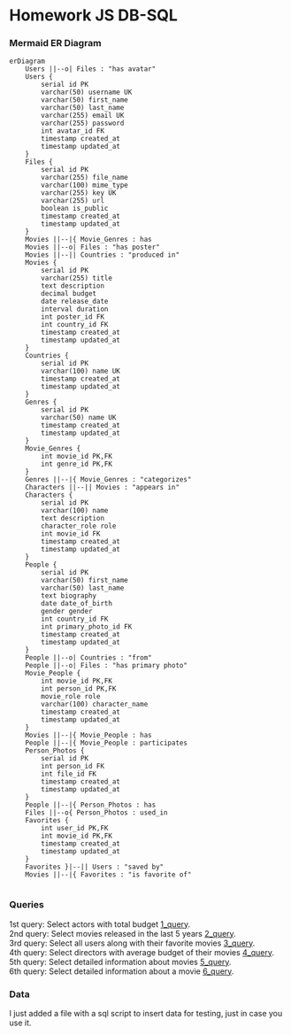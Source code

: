 # Homework JS DB-SQL
### Mermaid ER Diagram

```
erDiagram
    Users ||--o| Files : "has avatar"
    Users {
        serial id PK
        varchar(50) username UK
        varchar(50) first_name
        varchar(50) last_name
        varchar(255) email UK
        varchar(255) password
        int avatar_id FK
        timestamp created_at
        timestamp updated_at
    }
    Files {
        serial id PK
        varchar(255) file_name
        varchar(100) mime_type
        varchar(255) key UK
        varchar(255) url
        boolean is_public
        timestamp created_at
        timestamp updated_at
    }
    Movies ||--|{ Movie_Genres : has
    Movies ||--o| Files : "has poster"
    Movies ||--|| Countries : "produced in"
    Movies {
        serial id PK
        varchar(255) title
        text description
        decimal budget
        date release_date
        interval duration
        int poster_id FK
        int country_id FK
        timestamp created_at
        timestamp updated_at
    }
    Countries {
        serial id PK
        varchar(100) name UK
        timestamp created_at
        timestamp updated_at
    }
    Genres {
        serial id PK
        varchar(50) name UK
        timestamp created_at
        timestamp updated_at
    }
    Movie_Genres {
        int movie_id PK,FK
        int genre_id PK,FK
    }
    Genres ||--|{ Movie_Genres : "categorizes"
    Characters ||--|| Movies : "appears in"
    Characters {
        serial id PK
        varchar(100) name
        text description
        character_role role
        int movie_id FK
        timestamp created_at
        timestamp updated_at
    }
    People {
        serial id PK
        varchar(50) first_name
        varchar(50) last_name
        text biography
        date date_of_birth
        gender gender
        int country_id FK
        int primary_photo_id FK
        timestamp created_at
        timestamp updated_at
    }
    People ||--o| Countries : "from"
    People ||--o| Files : "has primary photo"
    Movie_People {
        int movie_id PK,FK
        int person_id PK,FK
        movie_role role
        varchar(100) character_name
        timestamp created_at
        timestamp updated_at
    }
    Movies ||--|{ Movie_People : has
    People ||--|{ Movie_People : participates
    Person_Photos {
        serial id PK
        int person_id FK
        int file_id FK
        timestamp created_at
        timestamp updated_at
    }
    People ||--|{ Person_Photos : has
    Files ||--o{ Person_Photos : used_in
    Favorites {
        int user_id PK,FK
        int movie_id PK,FK
        timestamp created_at
        timestamp updated_at
    }
    Favorites }|--|| Users : "saved by"
    Movies ||--|{ Favorites : "is favorite of"
  
```

### Queries
1st query: Select actors with total budget [1_query](https://github.com/JPjok3r/lecture_DB_SQL/blob/main/1_select_actors_w_budget.sql).  
2nd query: Select movies released in the last 5 years [2_query](https://github.com/JPjok3r/lecture_DB_SQL/blob/main/2_select_movies_released_5yago.sql).  
3rd query: Select all users along with their favorite movies [3_query](https://github.com/JPjok3r/lecture_DB_SQL/blob/main/3_select_users_w_favorites.sql).  
4th query: Select directors with average budget of their movies [4_query](https://github.com/JPjok3r/lecture_DB_SQL/blob/main/4_select_directors_w_avg_budget.sql).  
5th query: Select detailed information about movies [5_query](https://github.com/JPjok3r/lecture_DB_SQL/blob/main/5_select_movie_detailed_info.sql).  
6th query: Select detailed information about a movie [6_query](https://github.com/JPjok3r/lecture_DB_SQL/blob/main/6_select_detailed_info_for_a_certain_movie.sql).  

### Data
I just added a file with a sql script to insert data for testing, just in case you use it.
